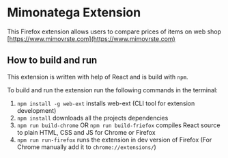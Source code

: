 # Mimonatega Extension

This Firefox extension allows users to compare prices of items on web shop [https://www.mimovrste.com](https://www.mimovrste.com)

## How to build and run

This extension is written with help of React and is build with `npm`.

To build and run the extension run the following commands in the terminal:
1. `npm install -g web-ext` installs web-ext (CLI tool for extension development)
2. `npm install` downloads all the projects dependencies
3. `npm run build-chrome` OR `npm run build-friefox` compiles React source to plain HTML, CSS and JS for Chrome or Firefox
4. `npm run run-firefox` runs the extension in dev version of Firefox (For Chrome manually add it to `chrome://extensions/`)


